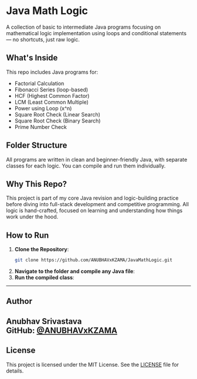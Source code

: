 # Java Math Logic

A collection of basic to intermediate Java programs focusing on mathematical logic implementation using loops and conditional statements — no shortcuts, just raw logic.

## What's Inside

This repo includes Java programs for:

- Factorial Calculation
- Fibonacci Series (loop-based)
- HCF (Highest Common Factor)
- LCM (Least Common Multiple)
- Power using Loop (x^n)
- Square Root Check (Linear Search)
- Square Root Check (Binary Search)
- Prime Number Check

## Folder Structure

All programs are written in clean and beginner-friendly Java, with separate classes for each logic. You can compile and run them individually.

## Why This Repo?

This project is part of my core Java revision and logic-building practice before diving into full-stack development and competitive programming. All logic is hand-crafted, focused on learning and understanding how things work under the hood.

## How to Run

1. **Clone the Repository**:
   ```bash
   git clone https://github.com/ANUBHAVxKZAMA/JavaMathLogic.git

2. **Navigate to the folder and compile any Java file**:
3. **Run the compiled class**:
---

## Author

**Anubhav Srivastava**  
GitHub: [@ANUBHAVxKZAMA](https://github.com/ANUBHAVxKZAMA)
---

## License

This project is licensed under the MIT License. See the [LICENSE](LICENSE) file for details.
   
   
